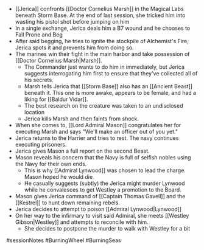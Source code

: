 - [[Jerica]] confronts [[Doctor Cornelius Marsh]] in the Magical Labs beneath Storm Base.  At the end of last session, she tricked him into wasting his pistol shot before jumping on him
- In a single exchange, Jerica deals him a B7 wound and he chooses to Fall Prone and Beg
- After said begging, he tries to ignite the stockpile of Alchemist's Fire, Jerica spots it and prevents him from doing so.
- The marines win their fight in the main harbor and take possession of [[Doctor Cornelius Marsh|Marsh]].
	- The Commander just wants to do him in immediately, but Jerica suggests interrogating him first to ensure that they've collected all of his secrets.
	- Marsh tells Jerica that [[Storm Base]] also has an [[Ancient Beast]] beneath it.  This one is more awake, appears to be female, and had a liking for [[Baldur Vidar]].
	- The best research on the creature was taken to an undisclosed location
	- Jerica kills Marsh and then faints from shock.
- When she comes to, [[Lord Admiral Mason]] congratulates her for executing Marsh and says "We'll make an officer out of you yet."
- Jerica returns to the Harrier and tries to rest.  The navy continues executing prisoners.
- Jerica gives Mason a full report on the second Beast.
- Mason reveals his concern that the Navy is full of selfish nobles using the Navy for their own ends.
	- This is why [[Admiral Lynwood]] was chosen to lead the charge.  Mason hoped he would die.
	- He casually suggests (subtly) the Jerica might murder Lynwood while he convalesces to get Westley a promotion to the Board.
- Mason gives Jerica command of [[Captain Thomas Gavell]] and the [[Kestrel]] to hunt down remaining rebels.
- Jerica decides to attempt to poison [[Admiral Lynwood|Lynwood]]
- On her way to the infirmary to visit said Admiral, she meets [[Westley Gibson|Westley]] and attempts to reconcile with him.
	- She decides to postpone the murder to walk with Westley for a bit
	
#sessionNotes #BurningWheel #BurningSeas